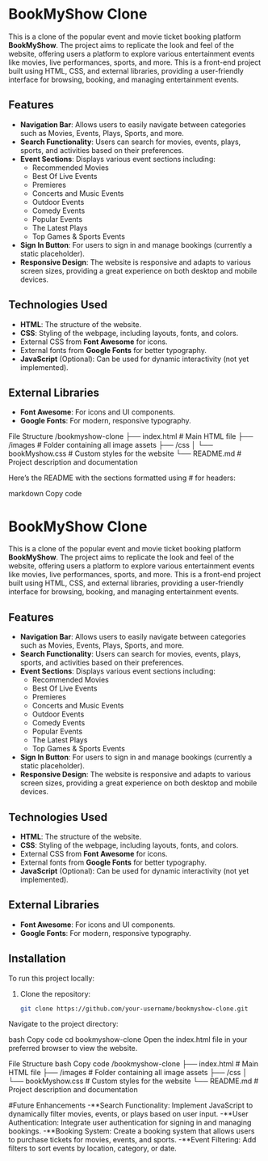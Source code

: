 # BookMyShow Clone

This is a clone of the popular event and movie ticket booking platform **BookMyShow**. The project aims to replicate the look and feel of the website, offering users a platform to explore various entertainment events like movies, live performances, sports, and more. This is a front-end project built using HTML, CSS, and external libraries, providing a user-friendly interface for browsing, booking, and managing entertainment events.

## Features

- **Navigation Bar**: Allows users to easily navigate between categories such as Movies, Events, Plays, Sports, and more.
- **Search Functionality**: Users can search for movies, events, plays, sports, and activities based on their preferences.
- **Event Sections**: Displays various event sections including:
  - Recommended Movies
  - Best Of Live Events
  - Premieres
  - Concerts and Music Events
  - Outdoor Events
  - Comedy Events
  - Popular Events
  - The Latest Plays
  - Top Games & Sports Events
- **Sign In Button**: For users to sign in and manage bookings (currently a static placeholder).
- **Responsive Design**: The website is responsive and adapts to various screen sizes, providing a great experience on both desktop and mobile devices.

## Technologies Used

- **HTML**: The structure of the website.
- **CSS**: Styling of the webpage, including layouts, fonts, and colors.
- External CSS from **Font Awesome** for icons.
- External fonts from **Google Fonts** for better typography.
- **JavaScript** (Optional): Can be used for dynamic interactivity (not yet implemented).

## External Libraries

- **Font Awesome**: For icons and UI components.
- **Google Fonts**: For modern, responsive typography.

File Structure
/bookmyshow-clone
├── index.html           # Main HTML file
├── /images              # Folder containing all image assets
├── /css
│   └── bookMyshow.css   # Custom styles for the website
└── README.md            # Project description and documentation




Here’s the README with the sections formatted using # for headers:

markdown
Copy code
# BookMyShow Clone

This is a clone of the popular event and movie ticket booking platform **BookMyShow**. The project aims to replicate the look and feel of the website, offering users a platform to explore various entertainment events like movies, live performances, sports, and more. This is a front-end project built using HTML, CSS, and external libraries, providing a user-friendly interface for browsing, booking, and managing entertainment events.

## Features

- **Navigation Bar**: Allows users to easily navigate between categories such as Movies, Events, Plays, Sports, and more.
- **Search Functionality**: Users can search for movies, events, plays, sports, and activities based on their preferences.
- **Event Sections**: Displays various event sections including:
  - Recommended Movies
  - Best Of Live Events
  - Premieres
  - Concerts and Music Events
  - Outdoor Events
  - Comedy Events
  - Popular Events
  - The Latest Plays
  - Top Games & Sports Events
- **Sign In Button**: For users to sign in and manage bookings (currently a static placeholder).
- **Responsive Design**: The website is responsive and adapts to various screen sizes, providing a great experience on both desktop and mobile devices.

## Technologies Used

- **HTML**: The structure of the website.
- **CSS**: Styling of the webpage, including layouts, fonts, and colors.
- External CSS from **Font Awesome** for icons.
- External fonts from **Google Fonts** for better typography.
- **JavaScript** (Optional): Can be used for dynamic interactivity (not yet implemented).

## External Libraries

- **Font Awesome**: For icons and UI components.
- **Google Fonts**: For modern, responsive typography.

## Installation

To run this project locally:

1. Clone the repository:

   ```bash
   git clone https://github.com/your-username/bookmyshow-clone.git
Navigate to the project directory:

bash
Copy code
cd bookmyshow-clone
Open the index.html file in your preferred browser to view the website.

File Structure
bash
Copy code
/bookmyshow-clone
├── index.html           # Main HTML file
├── /images              # Folder containing all image assets
├── /css
│   └── bookMyshow.css   # Custom styles for the website
└── README.md            # Project description and documentation

#Future Enhancements
-**Search Functionality: Implement JavaScript to dynamically filter movies, events, or plays based on user input.
-**User Authentication: Integrate user authentication for signing in and managing bookings.
-**Booking System: Create a booking system that allows users to purchase tickets for movies, events, and sports.
-**Event Filtering: Add filters to sort events by location, category, or date.
